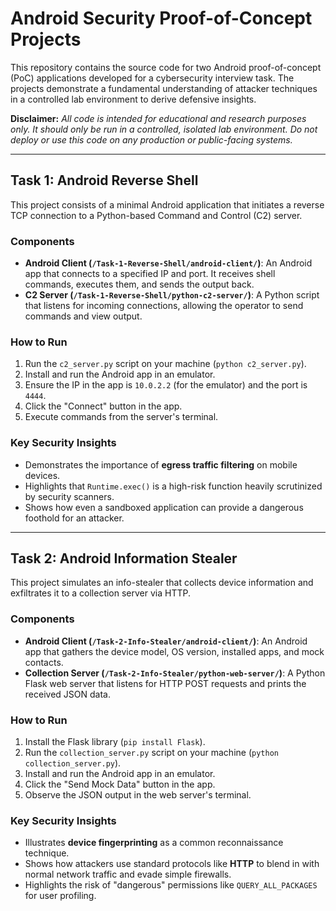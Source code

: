 # Android Security Proof-of-Concept Projects

This repository contains the source code for two Android proof-of-concept (PoC) applications developed for a cybersecurity interview task. The projects demonstrate a fundamental understanding of attacker techniques in a controlled lab environment to derive defensive insights.

**Disclaimer:** *All code is intended for educational and research purposes only. It should only be run in a controlled, isolated lab environment. Do not deploy or use this code on any production or public-facing systems.*

---

## Task 1: Android Reverse Shell

This project consists of a minimal Android application that initiates a reverse TCP connection to a Python-based Command and Control (C2) server.

### Components
* **Android Client (`/Task-1-Reverse-Shell/android-client/`)**: An Android app that connects to a specified IP and port. It receives shell commands, executes them, and sends the output back.
* **C2 Server (`/Task-1-Reverse-Shell/python-c2-server/`)**: A Python script that listens for incoming connections, allowing the operator to send commands and view output.

### How to Run
1.  Run the `c2_server.py` script on your machine (`python c2_server.py`).
2.  Install and run the Android app in an emulator.
3.  Ensure the IP in the app is `10.0.2.2` (for the emulator) and the port is `4444`.
4.  Click the "Connect" button in the app.
5.  Execute commands from the server's terminal.

### Key Security Insights
* Demonstrates the importance of **egress traffic filtering** on mobile devices.
* Highlights that `Runtime.exec()` is a high-risk function heavily scrutinized by security scanners.
* Shows how even a sandboxed application can provide a dangerous foothold for an attacker.

---

## Task 2: Android Information Stealer

This project simulates an info-stealer that collects device information and exfiltrates it to a collection server via HTTP.

### Components
* **Android Client (`/Task-2-Info-Stealer/android-client/`)**: An Android app that gathers the device model, OS version, installed apps, and mock contacts.
* **Collection Server (`/Task-2-Info-Stealer/python-web-server/`)**: A Python Flask web server that listens for HTTP POST requests and prints the received JSON data.

### How to Run
1.  Install the Flask library (`pip install Flask`).
2.  Run the `collection_server.py` script on your machine (`python collection_server.py`).
3.  Install and run the Android app in an emulator.
4.  Click the "Send Mock Data" button in the app.
5.  Observe the JSON output in the web server's terminal.

### Key Security Insights
* Illustrates **device fingerprinting** as a common reconnaissance technique.
* Shows how attackers use standard protocols like **HTTP** to blend in with normal network traffic and evade simple firewalls.
* Highlights the risk of "dangerous" permissions like `QUERY_ALL_PACKAGES` for user profiling.
